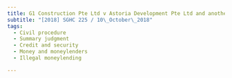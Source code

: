 ```yaml
---
title: G1 Construction Pte Ltd v Astoria Development Pte Ltd and another and other suits 
subtitle: "[2018] SGHC 225 / 10\_October\_2018"
tags:
  - Civil procedure
  - Summary judgment
  - Credit and security
  - Money and moneylenders
  - Illegal moneylending

---
```


